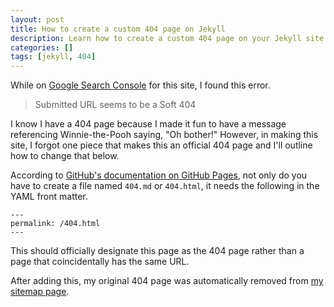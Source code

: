 ```yaml
---
layout: post
title: How to create a custom 404 page on Jekyll
description: Learn how to create a custom 404 page on your Jekyll site
categories: []
tags: [jekyll, 404]
---
```


While on [Google Search Console](https://search.google.com) for this site, I
found this error.

> Submitted URL seems to be a Soft 404

I know I have a 404 page because I made it fun to have a message referencing
Winnie-the-Pooh saying, "Oh bother!" However, in making this site, I forgot one
piece that makes this an official 404 page and I'll outline how to change that
below.

According to
[GitHub's documentation on GitHub Pages](https://docs.github.com/en/pages/getting-started-with-github-pages/creating-a-custom-404-page-for-your-github-pages-site),
not only do you have to create a file named `404.md` or `404.html`, it needs
the following in the YAML front matter.

```
---
permalink: /404.html
---
```

This should officially designate this page as the 404 page rather than a page
that coincidentally has the same URL.

After adding this, my original 404 page was automatically removed from
[my sitemap page](https://erictleung.com/sitemap.xml).
